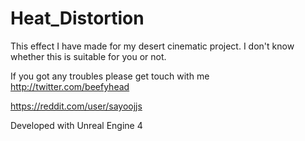 # Heat_Distortion

This effect I have made for my desert cinematic project. I don't know whether this is suitable for you or not. 

If you got any troubles please get touch with me
http://twitter.com/beefyhead

https://reddit.com/user/sayoojjs

Developed with Unreal Engine 4
